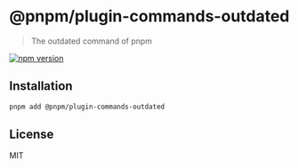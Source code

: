 # @pnpm/plugin-commands-outdated

> The outdated command of pnpm

[![npm version](https://img.shields.io/npm/v/@pnpm/plugin-commands-outdated.svg)](https://www.npmjs.com/package/@pnpm/plugin-commands-outdated)

## Installation

```sh
pnpm add @pnpm/plugin-commands-outdated
```

## License

MIT
